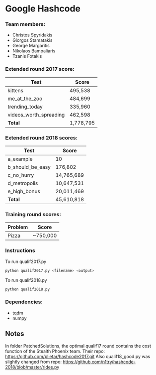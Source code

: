 # Google Hashcode


### Team members:
- Christos Spyridakis
- Giorgos Stamatakis
- George Margaritis
- Nikolaos Bampaliaris
- Tzanis Fotakis

### Extended round 2017 score:
| Test | Score |
| --- | --- |
| kittens | 495,538 |
| me_at_the_zoo | 484,699 |
| trending_today | 335,960 |
| videos_worth_spreading | 462,598 |
| **Total** | 1,778,795 |

### Extended round 2018 scores:
| Test | Score |
| --- | --- |
| a_example | 10 |
| b_should_be_easy | 176,802 |
| c_no_hurry | 14,765,689 |
| d_metropolis | 10,647,531 |
| e_high_bonus | 20,011,469 |
| **Total** | 45,610,818 |

### Training round scores:
| Problem | Score |
| --- | --- |
| Pizza | ~750,000 |


### Instructions
To run qualif2017.py
```bash
python qualif2017.py <filename> <output>
```

To run qualif2018.py
```bash
python qualif2018.py
```

### Dependencies:
- tqdm
- numpy


## Notes
In folder PatchedSolutions, the optimal qualif17 round contains the cost function of the Stealth Phoenix team.
Their repo: https://github.com/plietar/hashcode2017.git
Also qualif18_good.py was slightly changed from repo: https://github.com/n1try/hashcode-2018/blob/master/rides.py
